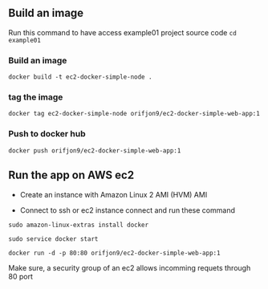 ## Build an image
Run this command to have access example01 project source code
`cd example01`

### Build an image
`docker build -t ec2-docker-simple-node .`

### tag the image
`docker tag ec2-docker-simple-node orifjon9/ec2-docker-simple-web-app:1`

### Push to docker hub
`docker push orifjon9/ec2-docker-simple-web-app:1`


##  Run the app on AWS ec2


- Create an instance with Amazon Linux 2 AMI (HVM) AMI

- Connect to ssh or ec2 instance connect and run these command

`sudo amazon-linux-extras install docker`

`sudo service docker start`

`docker run -d -p 80:80 orifjon9/ec2-docker-simple-web-app:1`

Make sure, a security group of an ec2 allows incomming requets through 80 port